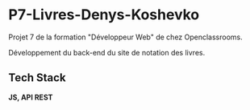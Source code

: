 # P7-Livres-Denys-Koshevko

Projet 7 de la formation "Développeur Web" de chez Openclassrooms.

Développement du back-end du site de notation des livres.

## Tech Stack

**JS, API REST** 

